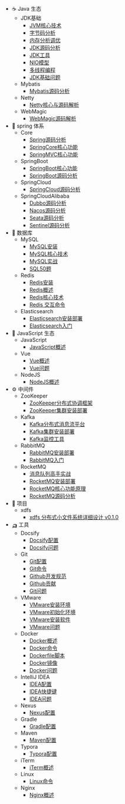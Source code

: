 - ☕️ Java 生态
  - JDK基础
    - [JVM核心技术](java_ecosystem/jdk_base/jvm_core)
    - [字节码分析](java_ecosystem/jdk_base/bytecode_analysis)
    - [内存分析调优](java_ecosystem/jdk_base/memory_analysis_and_optimization)
    - [JDK源码分析](java_ecosystem/jdk_base/jdk_source_code_analysis)
    - [JDK工具](java_ecosystem/jdk_base/jdk_tools)
    - [NIO模型](java_ecosystem/jdk_base/nio_model)
    - [多线程编程](java_ecosystem/jdk_base/multithread)
    - [JDK基础问题](java_ecosystem/jdk_base/jdk_base_problem)
  - Mybatis
    - [Mybatis源码分析](java_ecosystem/mybatis/mybatis_code_analysis)
  - Netty
    - [Netty核心与源码解析](java_ecosystem/netty/netty_code_analysis)
  - WebMagic
    - [WebMagic源码解析](java_ecosystem/webmagic/webmagic_code_analysis)
- 🫘 spring 体系
  - Core
    - [Spring源码分析](spring/core/code_analysis)
    - [SpringCore核心功能](spring/core/spring_core)
    - [SpringMVC核心功能](spring/core/spring_mvc)
  - SpringBoot
    - [SpringBoot核心功能](spring/springboot/springboot_core)
    - [SpringBoot源码分析](spring/springboot/springboot_code_analysis)
  - SpringCloud
    - [SpringCloud源码分析](spring/springcloud/code_analysis)
  - SpringCloudAlibaba
    - [Dubbo源码分析](spring/springcloudalibaba/dubbo_code_analysis)
    - [Nacos源码分析](spring/springcloudalibaba/nacos_code_analysis)
    - [Seata源码分析](spring/springcloudalibaba/seata_code_analysis)
    - [Sentinel源码分析](spring/springcloudalibaba/sentinel_code_analysis)
- 🧰 数据库
  - MySQL
    - [MySQL安装](database/mysql/mysql_install)
    - [MySQL核心技术](database/mysql/mysql_core)
    - [MySQL实战](database/mysql/mysql_practice)
    - [SQL50题](database/mysql/sql_50_subject)
  - Redis
    - [Redis安装](database/redis/redis_install)
    - [Redis概述](database/redis/redis_overview)
    - [Redis核心技术](database/redis/redis_core)
    - [Redis 交互命令](database/redis/redis_command)
  - Elasticsearch
    - [Elasticsearch安装部署](database/elasticsearch/elasticsearch_install)
    - [Elasticsearch入门](database/elasticsearch/elasticsearch_overview)
- 🍒 JavaScript 生态
  - JavaScript
    - [JavaScript概述](javascript_ecosystem/javascript/javascript_overview)
  - Vue
    - [Vue概述](javascript_ecosystem/vue/vue_overview)
    - [Vue问题](javascript_ecosystem/vue/vue_problem)
  - NodeJS
    - [NodeJS概述](javascript_ecosystem/nodejs/nodejs_overview)
- ⚙️ 中间件
  - ZooKeeper
    - [ZooKeeper分布式协调框架](component/zookeeper/zookeeper_overview)
    - [ZooKeeper集群安装部署](component/zookeeper/zookeeper_install)
  - Kafka
       * [Kafka分布式消息流平台](component/kafka/kafka_overview)
       * [Kafka集群安装部署](component/kafka/kafka_install)
       * [Kafka监控工具](component/kafka/kafka_monitor)
  - RabbitMQ
       * [RabbitMQ安装部署](component/rabbitmq/rabbitmq_install)
       * [RabbitMQ入门](component/rabbitmq/rabbitmq_overview)
  - RocketMQ
       * [消息队列高手实战](component/rocketmq/rocketmq_practice)
       * [RocketMQ安装部署](component/rocketmq/rocketmq_install)
       * [RocketMQ核心功能原理](component/rocketmq/rocketmq_core)
       * [RocketMQ源码分析](component/rocketmq/rocketmq_code_analysis)
- 🐣 项目
  - xdfs
    - [xdfs 分布式小文件系统详细设计 v0.1.0](project/xdfs/xdfs_dd_v0.1.0)
- 🛺 工具
  - Docsify
    - [Docsify配置](tool/docsify/docsify_config)
    - [Docsify问题](tool/docsify/docsify_problem)
  - Git
    - [Git配置](tool/git/git_config)
    - [Git命令](tool/git/git_command)
    - [Github开发规范](tool/git/git_dev_standards)
    - [Github贡献](tool/git/git_contribution)
    - [Git问题](tool/git/git_problem)
  - VMware
    - [VMware安装环境](tool/vmware/vmware_install_env)
    - [VMware初始化环境](tool/vmware/vmware_init_env)
    - [VMware安装软件](tool/vmware/vmware_install_software)
    - [VMware问题](tool/vmware/vmware_problem)
  - Docker
    - [Docker概述](tool/docker/docker_overview)
    - [Docker命令](tool/docker/docker_command)
    - [Dockerfile脚本](tool/docker/docker_file_script)
    - [Docker镜像](tool/docker/docker_image)
    - [Docker问题](tool/docker/docker_problem)
  - IntelliJ IDEA
    - [IDEA配置](tool/intellij_idea/idea_config)
    - [IDEA快捷键](tool/intellij_idea/idea_shortcut_key)
    - [IDEA问题](tool/intellij_idea/idea_problem)
  - Nexus
    - [Nexus配置](tool/nexus/nexus_config)
  - Gradle
    - [Gradle配置](tool/gradle/gradle_config)
  - Maven
    - [Maven配置](tool/maven/maven_config)
  - Typora
    - [Typora配置](tool/typora/typora_config)
  - iTerm
    - [iTerm概述](tool/iterm/iterm_overview)
  - Linux
    - [Linux命令](tool/linux/linux_command)
  - Nginx
    - [Nginx概述](tool/nginx/nginx_overview)